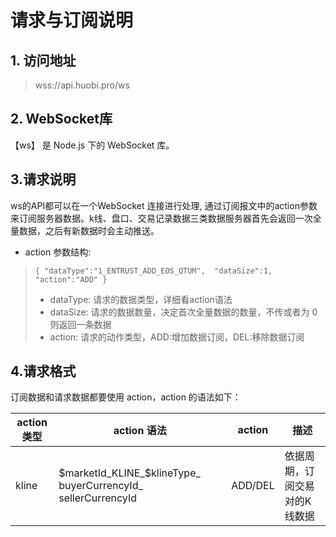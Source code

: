 # 请求与订阅说明
## 1. 访问地址 
> wss://api.huobi.pro/ws
## 2. WebSocket库
【ws】 是 Node.js 下的 WebSocket 库。
## 3.请求说明
ws的API都可以在一个WebSocket 连接进行处理, 通过订阅报文中的action参数来订阅服务器数据。k线、盘口、交易记录数据三类数据服务器首先会返回一次全量数据，之后有新数据时会主动推送。
* action 参数结构:
> `{
   "dataType":"1_ENTRUST_ADD_EOS_QTUM", 
   "dataSize":1,
   "action":"ADD"
}`
> * dataType: 请求的数据类型，详细看action语法
> * dataSize: 请求的数据数量，决定首次全量数据的数量，不传或者为 0 则返回一条数据
> * action: 请求的动作类型，ADD:增加数据订阅，DEL:移除数据订阅



## 4.请求格式
订阅数据和请求数据都要使用 action，action 的语法如下：



|action 类型|action 语法|action|描述|
|-----|-------|--------|---------|
|kline|$marketId_KLINE_$klineType_ buyerCurrencyId_ sellerCurrencyId |ADD/DEL|依据周期，订阅交易对的K线数据|
